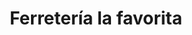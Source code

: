 ---
title: "Ferretería la favorita"
url: /puerto-la-cruz/ferreteria-la-favorita/
shop: Eisenwaren
---